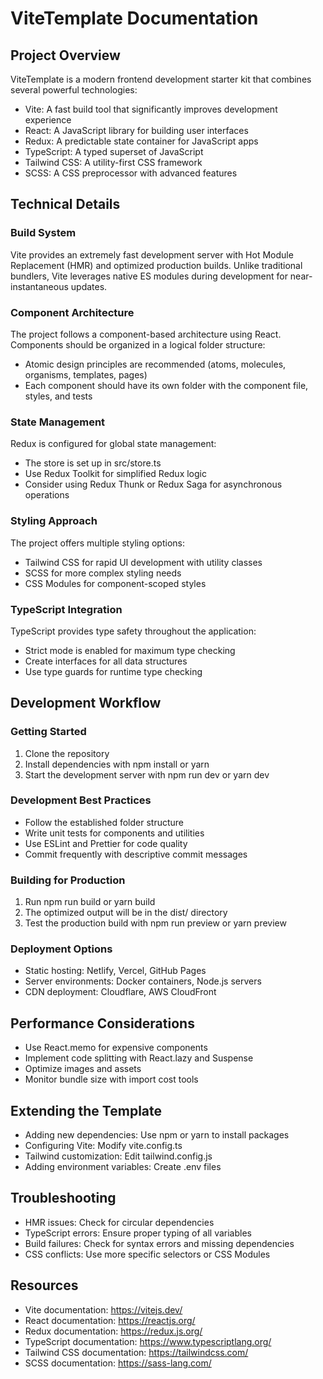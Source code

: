 # ViteTemplate Documentation

## Project Overview
ViteTemplate is a modern frontend development starter kit that combines several powerful technologies:
- Vite: A fast build tool that significantly improves development experience
- React: A JavaScript library for building user interfaces
- Redux: A predictable state container for JavaScript apps
- TypeScript: A typed superset of JavaScript
- Tailwind CSS: A utility-first CSS framework
- SCSS: A CSS preprocessor with advanced features

## Technical Details

### Build System
Vite provides an extremely fast development server with Hot Module Replacement (HMR) and optimized production builds. Unlike traditional bundlers, Vite leverages native ES modules during development for near-instantaneous updates.

### Component Architecture
The project follows a component-based architecture using React. Components should be organized in a logical folder structure:
- Atomic design principles are recommended (atoms, molecules, organisms, templates, pages)
- Each component should have its own folder with the component file, styles, and tests

### State Management
Redux is configured for global state management:
- The store is set up in src/store.ts
- Use Redux Toolkit for simplified Redux logic
- Consider using Redux Thunk or Redux Saga for asynchronous operations

### Styling Approach
The project offers multiple styling options:
- Tailwind CSS for rapid UI development with utility classes
- SCSS for more complex styling needs
- CSS Modules for component-scoped styles

### TypeScript Integration
TypeScript provides type safety throughout the application:
- Strict mode is enabled for maximum type checking
- Create interfaces for all data structures
- Use type guards for runtime type checking

## Development Workflow

### Getting Started
1. Clone the repository
2. Install dependencies with npm install or yarn
3. Start the development server with npm run dev or yarn dev

### Development Best Practices
- Follow the established folder structure
- Write unit tests for components and utilities
- Use ESLint and Prettier for code quality
- Commit frequently with descriptive commit messages

### Building for Production
1. Run npm run build or yarn build
2. The optimized output will be in the dist/ directory
3. Test the production build with npm run preview or yarn preview

### Deployment Options
- Static hosting: Netlify, Vercel, GitHub Pages
- Server environments: Docker containers, Node.js servers
- CDN deployment: Cloudflare, AWS CloudFront

## Performance Considerations
- Use React.memo for expensive components
- Implement code splitting with React.lazy and Suspense
- Optimize images and assets
- Monitor bundle size with import cost tools

## Extending the Template
- Adding new dependencies: Use npm or yarn to install packages
- Configuring Vite: Modify vite.config.ts
- Tailwind customization: Edit tailwind.config.js
- Adding environment variables: Create .env files

## Troubleshooting
- HMR issues: Check for circular dependencies
- TypeScript errors: Ensure proper typing of all variables
- Build failures: Check for syntax errors and missing dependencies
- CSS conflicts: Use more specific selectors or CSS Modules

## Resources
- Vite documentation: https://vitejs.dev/
- React documentation: https://reactjs.org/
- Redux documentation: https://redux.js.org/
- TypeScript documentation: https://www.typescriptlang.org/
- Tailwind CSS documentation: https://tailwindcss.com/
- SCSS documentation: https://sass-lang.com/ 